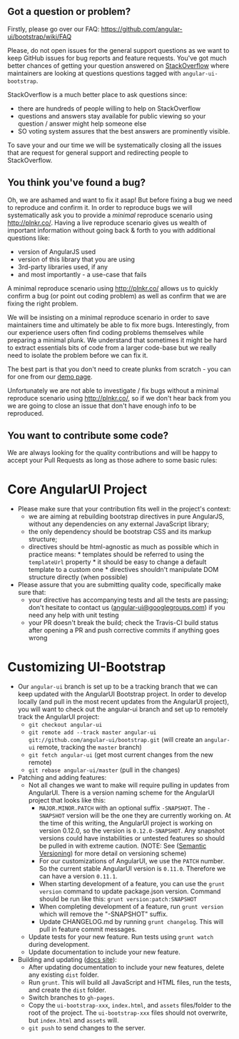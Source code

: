 ## Got a question or problem?

Firstly, please go over our FAQ: https://github.com/angular-ui/bootstrap/wiki/FAQ

Please, do not open issues for the general support questions as we want to keep GitHub issues for bug reports and feature requests. You've got much better chances of getting your question answered on [StackOverflow](http://stackoverflow.com/questions/tagged/angular-ui-bootstrap) where maintainers are looking at questions questions tagged with `angular-ui-bootstrap`.

StackOverflow is a much better place to ask questions since:
* there are hundreds of people willing to help on StackOverflow
* questions and answers stay available for public viewing so your question / answer might help someone else
* SO voting system assures that the best answers are prominently visible.

To save your and our time we will be systematically closing all the issues that are request for general support and redirecting people to StackOverflow. 

## You think you've found a bug?

Oh, we are ashamed and want to fix it asap! But before fixing a bug we need to reproduce and confirm it. In order to reproduce bugs we will systematically ask you to provide a _minimal_ reproduce scenario using http://plnkr.co/. Having a live reproduce scenario gives us wealth of important information without going back & forth to you with additional questions like:
* version of AngularJS used
* version of this library that you are using
* 3rd-party libraries used, if any
* and most importantly - a use-case that fails 

A minimal reproduce scenario using http://plnkr.co/ allows us to quickly confirm a bug (or point out coding problem) as well as confirm that we are fixing the right problem. 

We will be insisting on a minimal reproduce scenario in order to save maintainers time and ultimately be able to fix more bugs. Interestingly, from our experience users often find coding problems themselves while preparing a minimal plunk. We understand that sometimes it might be hard to extract essentials bits of code from a larger code-base but we really need to isolate the problem before we can fix it.

The best part is that you don't need to create plunks from scratch - you can for one from our [demo page](http://angular-ui.github.io/bootstrap/).

Unfortunately we are not able to investigate / fix bugs without a minimal reproduce scenario using http://plnkr.co/, so if we don't hear back from you we are going to close an issue that don't have enough info to be reproduced.


## You want to contribute some code?

We are always looking for the quality contributions and will be happy to accept your Pull Requests as long as those adhere to some basic rules:

# Core AngularUI Project

* Please make sure that your contribution fits well in the project's context:
  * we are aiming at rebuilding bootstrap directives in pure AngularJS, without any dependencies on any external JavaScript library;
  * the only dependency should be bootstrap CSS and its markup structure;
  * directives should be html-agnostic as much as possible which in practice means:
        * templates should be referred to using the `templateUrl` property
        * it should be easy to change a default template to a custom one
        * directives shouldn't manipulate DOM structure directly (when possible)
* Please assure that you are submitting quality code, specifically make sure that:
  * your directive has accompanying tests and all the tests are passing; don't hesitate to contact us (angular-ui@googlegroups.com) if you need any help with unit testing
  * your PR doesn't break the build; check the Travis-CI build status after opening a PR and push corrective commits if anything goes wrong

# Customizing UI-Bootstrap

* Our `angular-ui` branch is set up to be a tracking branch that we can keep updated with the AngularUI Bootstrap project. In order to develop locally (and pull in the most
  recent updates from the AngularUI project), you will want to check out the angular-ui branch and set up to remotely track the AngularUI project:
  * `git checkout angular-ui`
  * `git remote add --track master angular-ui git://github.com/angular-ui/bootstrap.git` (will create an `angular-ui` remote, tracking the `master` branch)
  * `git fetch angular-ui` (get most current changes from the new remote)
  * `git rebase angular-ui/master` (pull in the changes)
* Patching and adding features:
  * Not all changes we want to make will require pulling in updates from AngularUI. There is a version naming scheme for the AngularUI project that looks like this:
    * `MAJOR.MINOR.PATCH` with an optional suffix `-SNAPSHOT`. The `-SNAPSHOT` version will be the one they are currently working on. At the time of this writing,
    the AngularUI project is working on version 0.12.0, so the version is `0.12.0-SNAPSHOT`. Any snapshot versions could have instabilities or untested features
    so should be pulled in with extreme caution. (NOTE: See ([Semantic Versioning](http://semver.org/)) for more detail on versioning scheme)
    * For our customizations of AngularUI, we use the `PATCH` number. So the current stable AngularUI version is `0.11.0`. Therefore we can have a version `0.11.1`.
    * When starting development of a feature, you can use the `grunt version` command to update package.json version. Command should be run like this: `grunt version:patch:SNAPSHOT`
    * When completing development of a feature, run `grunt version` which will remove the "-SNAPSHOT" suffix.
    * Update CHANGELOG.md by running `grunt changelog`. This will pull in feature commit messages.
  * Update tests for your new feature. Run tests using `grunt watch` during development.
  * Update documentation to include your new feature.
* Building and updating ([docs site](http://deskfed.github.io/bootstrap)):
  * After updating documentation to include your new features, delete any existing `dist` folder.
  * Run `grunt`. This will build all JavaScript and HTML files, run the tests, and create the `dist` folder.
  * Switch branches to `gh-pages`.
  * Copy the `ui-bootstrap-xxx`, `index.html`, and `assets` files/folder to the root of the project. The `ui-bootstrap-xxx` files should not overwrite, but `index.html` and `assets` will.
  * `git push` to send changes to the server.
